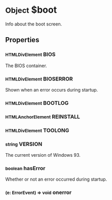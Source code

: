 # <small>Object</small> $boot
Info about the boot screen.
## Properties

### <small>HTMLDivElement</small> BIOS
The BIOS container.
### <small>HTMLDivElement</small> BIOSERROR
Shown when an error occurs during startup.
### <small>HTMLDivElement</small> BOOTLOG
### <small>HTMLAnchorElement</small> REINSTALL
### <small>HTMLDivElement</small> TOOLONG
### <small>string</small> VERSION
The current version of Windows 93.
### <small>boolean</small> hasError
Whether or not an error occurred during startup.
### <small>(e: ErrorEvent) => void</small> onerror